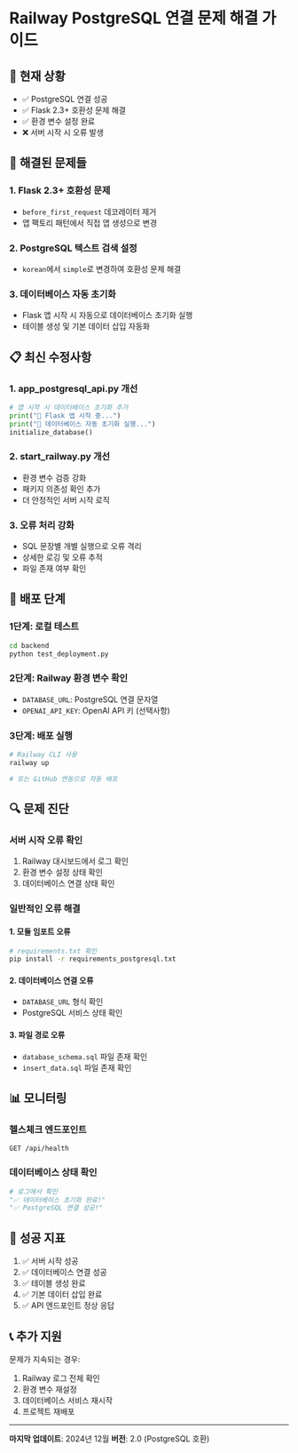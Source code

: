 # Railway PostgreSQL 연결 문제 해결 가이드

## 🚨 현재 상황
- ✅ PostgreSQL 연결 성공
- ✅ Flask 2.3+ 호환성 문제 해결
- ✅ 환경 변수 설정 완료
- ❌ 서버 시작 시 오류 발생

## 🔧 해결된 문제들

### 1. Flask 2.3+ 호환성 문제
- `before_first_request` 데코레이터 제거
- 앱 팩토리 패턴에서 직접 앱 생성으로 변경

### 2. PostgreSQL 텍스트 검색 설정
- `korean`에서 `simple`로 변경하여 호환성 문제 해결

### 3. 데이터베이스 자동 초기화
- Flask 앱 시작 시 자동으로 데이터베이스 초기화 실행
- 테이블 생성 및 기본 데이터 삽입 자동화

## 📋 최신 수정사항

### 1. app_postgresql_api.py 개선
```python
# 앱 시작 시 데이터베이스 초기화 추가
print("🚀 Flask 앱 시작 중...")
print("🔧 데이터베이스 자동 초기화 실행...")
initialize_database()
```

### 2. start_railway.py 개선
- 환경 변수 검증 강화
- 패키지 의존성 확인 추가
- 더 안정적인 서버 시작 로직

### 3. 오류 처리 강화
- SQL 문장별 개별 실행으로 오류 격리
- 상세한 로깅 및 오류 추적
- 파일 존재 여부 확인

## 🚀 배포 단계

### 1단계: 로컬 테스트
```bash
cd backend
python test_deployment.py
```

### 2단계: Railway 환경 변수 확인
- `DATABASE_URL`: PostgreSQL 연결 문자열
- `OPENAI_API_KEY`: OpenAI API 키 (선택사항)

### 3단계: 배포 실행
```bash
# Railway CLI 사용
railway up

# 또는 GitHub 연동으로 자동 배포
```

## 🔍 문제 진단

### 서버 시작 오류 확인
1. Railway 대시보드에서 로그 확인
2. 환경 변수 설정 상태 확인
3. 데이터베이스 연결 상태 확인

### 일반적인 오류 해결

#### 1. 모듈 임포트 오류
```bash
# requirements.txt 확인
pip install -r requirements_postgresql.txt
```

#### 2. 데이터베이스 연결 오류
- `DATABASE_URL` 형식 확인
- PostgreSQL 서비스 상태 확인

#### 3. 파일 경로 오류
- `database_schema.sql` 파일 존재 확인
- `insert_data.sql` 파일 존재 확인

## 📊 모니터링

### 헬스체크 엔드포인트
```
GET /api/health
```

### 데이터베이스 상태 확인
```python
# 로그에서 확인
"✅ 데이터베이스 초기화 완료!"
"✅ PostgreSQL 연결 성공!"
```

## 🎯 성공 지표

1. ✅ 서버 시작 성공
2. ✅ 데이터베이스 연결 성공
3. ✅ 테이블 생성 완료
4. ✅ 기본 데이터 삽입 완료
5. ✅ API 엔드포인트 정상 응답

## 📞 추가 지원

문제가 지속되는 경우:
1. Railway 로그 전체 확인
2. 환경 변수 재설정
3. 데이터베이스 서비스 재시작
4. 프로젝트 재배포

---

**마지막 업데이트**: 2024년 12월
**버전**: 2.0 (PostgreSQL 호환)
